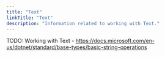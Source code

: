 ```yaml
---
title: "Text"
linkTitle: "Text"
description: "Information related to working with Text."
---
```


TODO: Working with Text - https://docs.microsoft.com/en-us/dotnet/standard/base-types/basic-string-operations
